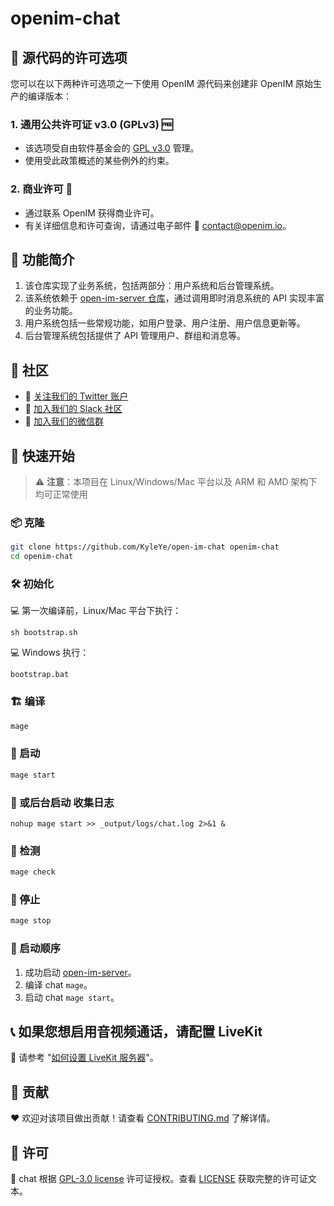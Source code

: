 # openim-chat

## 📄 源代码的许可选项

您可以在以下两种许可选项之一下使用 OpenIM 源代码来创建非 OpenIM 原始生产的编译版本：

### 1. 通用公共许可证 v3.0 (GPLv3) 🆓

+ 该选项受自由软件基金会的 [GPL v3.0](https://www.gnu.org/licenses/gpl-3.0.en.html) 管理。
+ 使用受此政策概述的某些例外的约束。

### 2. 商业许可 💼

+ 通过联系 OpenIM 获得商业许可。
+ 有关详细信息和许可查询，请通过电子邮件 📧 [contact@openim.io](mailto:contact@openim.io)。

## 🧩 功能简介

1. 该仓库实现了业务系统，包括两部分：用户系统和后台管理系统。
2. 该系统依赖于 [open-im-server 仓库](https://github.com/openimsdk/open-im-server)，通过调用即时消息系统的 API 实现丰富的业务功能。
3. 用户系统包括一些常规功能，如用户登录、用户注册、用户信息更新等。
4. 后台管理系统包括提供了 API 管理用户、群组和消息等。

## :busts_in_silhouette: 社区

+ 💬 [关注我们的 Twitter 账户](https://twitter.com/founder_im63606)
+ 🚀 [加入我们的 Slack 社区](https://join.slack.com/t/openimsdk/shared_invite/zt-2hljfom5u-9ZuzP3NfEKW~BJKbpLm0Hw)
+ :eyes: [加入我们的微信群](https://openim-1253691595.cos.ap-nanjing.myqcloud.com/WechatIMG20.jpeg)

## 🛫 快速开始

> :warning: **注意**：本项目在 Linux/Windows/Mac 平台以及 ARM 和 AMD 架构下均可正常使用

### 📦 克隆

```bash
git clone https://github.com/KyleYe/open-im-chat openim-chat
cd openim-chat
```

### 🛠 初始化

:computer: 第一次编译前，Linux/Mac 平台下执行：

```
sh bootstrap.sh
```

:computer: Windows 执行：

```
bootstrap.bat
```

### 🏗 编译

```bash
mage
```

### 🚀 启动

```bash
mage start
```

### :floppy_disk: 或后台启动 收集日志

```
nohup mage start >> _output/logs/chat.log 2>&1 &
```

### :mag_right: 检测

```bash
mage check
```

### 🛑 停止

```bash
mage stop
```

### 🚀 启动顺序

1. 成功启动 [open-im-server](https://github.com/openimsdk/open-im-server)。
2. 编译 chat `mage`。
3. 启动 chat `mage start`。

## 📞 如果您想启用音视频通话，请配置 LiveKit

:link: 请参考 "[如何设置 LiveKit 服务器](./HOW_TO_SETUP_LIVEKIT_SERVER.md)"。

## :handshake: 贡献

:heart: 欢迎对该项目做出贡献！请查看 [CONTRIBUTING.md](./CONTRIBUTING.md) 了解详情。

## 🚨 许可

:scroll: chat 根据 [GPL-3.0 license](https://github.com/KyleYe/open-im-chat#GPL-3.0-1-ov-file) 许可证授权。查看 [LICENSE](https://github.com/KyleYe/open-im-chat/tree/main/LICENSE) 获取完整的许可证文本。
